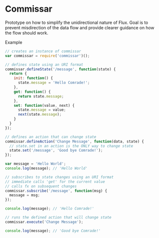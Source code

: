 # Commissar

Prototype on how to simplify the unidirectional nature of Flux. Goal is to prevent misdirection of the data flow and provide clearer guidance on how the flow should work.

Example

```javascript
// creates an instance of commissar
var commissar = require('commissar')();

// defines state using an URI format
commissar.defineState('/message', function(state) {
  return {
    init: function() {
      state.message = 'Hello Comrade!';
    },
    get: function() {
      return state.message;
    },
    set: function(value, next) {
      state.message = value;
      next(state.message);
    }
  }
});

// defines an action that can change state
commissar.defineAction('Change Message', function(data, state) {
  // state.set in an action is the ONLY way to change state
  state.set('/message', 'Good bye Comrade!');
});

var message = 'Hello World';
console.log(message); // 'Hello World'

// subscribes to state changes using an URI format
// immediate calls 'get' for the current value
// calls fx on subsequent changes
commissar.subscribe('/message', function(msg) {
  message = msg;
});

console.log(message); // 'Hello Comrade!'

// runs the defined action that will change state
commissar.execute('Change Message');

console.log(message); // 'Good bye Comrade!'
```